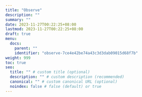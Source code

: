 ```yaml
---
title: "Observe"
description: ""
summary: ""
date: 2023-11-27T00:22:25+08:00
lastmod: 2023-11-27T00:22:25+08:00
draft: true
menu:
  docs:
    parent: ""
    identifier: "observe-7ce4e42be74a43c3d3dab09015d68f7b"
weight: 999
toc: true
seo:
  title: "" # custom title (optional)
  description: "" # custom description (recommended)
  canonical: "" # custom canonical URL (optional)
  noindex: false # false (default) or true
---
```

